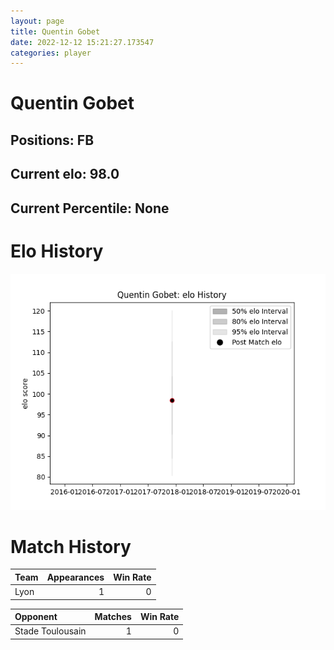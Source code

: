 ```yaml
---  
layout: page  
title: Quentin Gobet  
date: 2022-12-12 15:21:27.173547  
categories: player  
---
```

# Quentin Gobet

## Positions: FB

## Current elo: 98.0

## Current Percentile: None

# Elo History


![elo history](history_QuentinGobet.png)
# Match History


| Team   |   Appearances |   Win Rate |
|:-------|--------------:|-----------:|
| Lyon   |             1 |          0 |

| Opponent         |   Matches |   Win Rate |
|:-----------------|----------:|-----------:|
| Stade Toulousain |         1 |          0 |